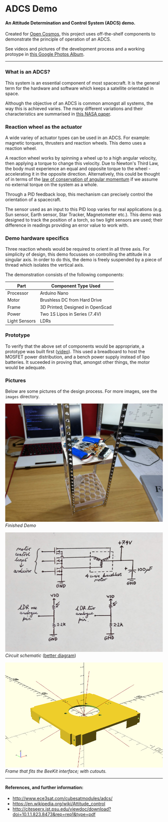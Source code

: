 ADCS Demo
=========

#### An Attitude Determination and Control System (ADCS) demo.

Created for [Open Cosmos](https://www.open-cosmos.com/), this project uses off-the-shelf components to demonstrate the principle of operation of an ADCS.

See videos and pictures of the development process and a working protoype in [this Google Photos Album](https://photos.app.goo.gl/isr3sSZi2DETxmJA6).

---

### What is an ADCS?

This system is an essential component of most spacecraft. It is the general term for the hardware and software which keeps a satellite orientated in space.

Although the objective of an ADCS is common amongst all systems, the way this is achieved varies. The many different variations and their characteristics are summarised in [this NASA paper](https://ntrs.nasa.gov/archive/nasa/casi.ntrs.nasa.gov/20110007876.pdf).

### Reaction wheel as the actuator

A wide variey of actuator types can be used in an ADCS. For example: magnetic torquers, thrusters and reaction wheels. This demo uses a reaction wheel.

A reaction wheel works by spinning a wheel up to a high angular velocity, then applying a torque to change this velocity. Due to Newton's Third Law, the body must experience an equal and opposite torque to the wheel - accelerating it in the opposite direction. Alternatively, this could be thought of in terms of the [law of conservation of angular momentum](http://www.feynmanlectures.caltech.edu/I_18.html) if we assume no external torque on the system as a whole.

Through a PID feedback loop, this mechanism can precisely control the orientation of a spacecraft.

The sensor used as an input to this PID loop varies for real applications (e.g. Sun sensor, Earth sensor, Star Tracker, Magnetometer etc.). This demo was designed to track the position of a torch, so two light sensors are used; their difference in readings providing an error value to work with.

### Demo hardware specifics

Three reaction wheels would be required to orient in all three axis. For simplicity of design, this demo focusses on controlling the attitude in a singular axis. In order to do this, the demo is freely suspended by a piece of thread which isolates the vertical axis.

The demonstration consists of the following components:

Part | Component Type Used
--- | ---
Processor | Arduino Nano
Motor | Brushless DC from Hard Drive
Frame | 3D Printed; Designed in OpenScad
Power | Two 1S Lipos in Series (7.4V)
Light Sensors | LDRs

### Prototype

To verify that the above set of components would be appropriate, a prototype was built first ([video](https://photos.app.goo.gl/x1hWNtvbokYaZJKe7)). This used a breadboard to host the MOSFET power distribution, and a bench power supply instead of lipo batteries. It suceeded in proving that, amongst other things, the motor would be adequate.

### Pictures

Below are some pictures of the design process. For more images, see the `images` directory.

![Finished Demo](images/finished_demo.jpg)
*Finished Demo*

![Schematic](images/schematic.jpg)
*Circuit schematic* ([better diagram](https://xkcd.com/730/))

![Frame Cutouts](images/frame_cutouts.png)
*Frame that fits the BeeKit interface; with cutouts.*

---

#### References, and further information:

- http://www.ece3sat.com/cubesatmodules/adcs/
- https://en.wikipedia.org/wiki/Attitude_control
- http://citeseerx.ist.psu.edu/viewdoc/download?doi=10.1.1.823.8473&rep=rep1&type=pdf
